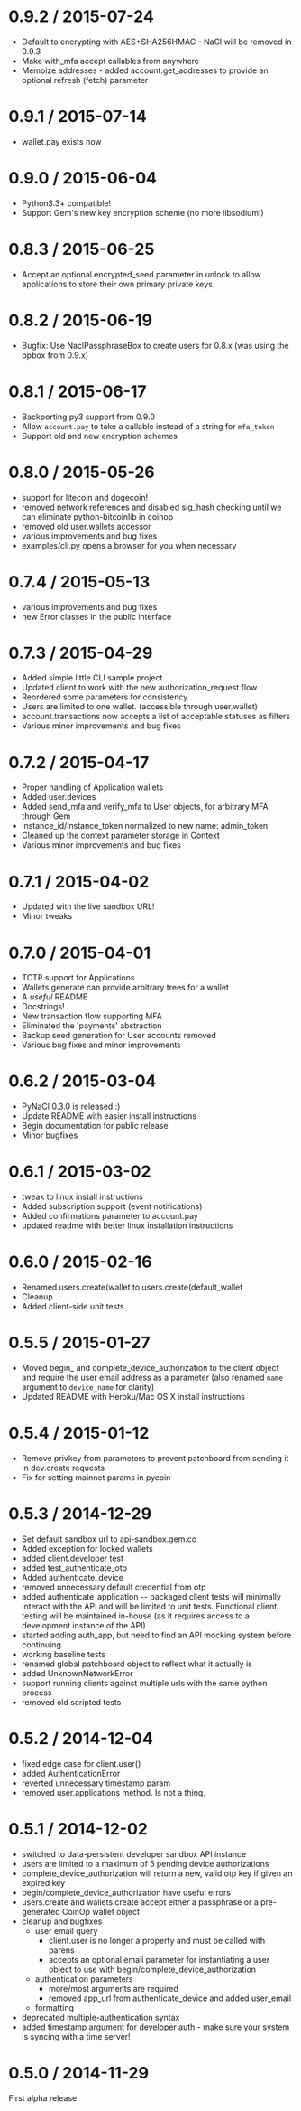 
0.9.2 / 2015-07-24
==================

  * Default to encrypting with AES+SHA256HMAC - NaCl will be removed in 0.9.3
  * Make with_mfa accept callables from anywhere
  * Memoize addresses - added account.get_addresses to provide an optional refresh (fetch) parameter

0.9.1 / 2015-07-14
==================

  * wallet.pay exists now

0.9.0 / 2015-06-04
==================

  * Python3.3+ compatible!
  * Support Gem's new key encryption scheme (no more libsodium!)

0.8.3 / 2015-06-25
==================

  * Accept an optional encrypted_seed parameter in unlock to allow applications to store their own primary private keys.

0.8.2 / 2015-06-19
==================

  * Bugfix: Use NaclPassphraseBox to create users for 0.8.x (was using the ppbox from 0.9.x)

0.8.1 / 2015-06-17
==================

  * Backporting py3 support from 0.9.0
  * Allow `account.pay` to take a callable instead of a string for `mfa_token`
  * Support old and new encryption schemes

0.8.0 / 2015-05-26
==================

  * support for litecoin and dogecoin!
  * removed network references and disabled sig_hash checking until we can eliminate python-bitcoinlib in coinop
  * removed old user.wallets accessor
  * various improvements and bug fixes
  * examples/cli.py opens a browser for you when necessary

0.7.4 / 2015-05-13
==================

  * various improvements and bug fixes
  * new Error classes in the public interface

0.7.3 / 2015-04-29
==================

  * Added simple little CLI sample project
  * Updated client to work with the new authorization_request flow
  * Reordered some parameters for consistency
  * Users are limited to one wallet. (accessible through user.wallet)
  * account.transactions now accepts a list of acceptable statuses as filters
  * Various minor improvements and bug fixes


0.7.2 / 2015-04-17
==================

  * Proper handling of Application wallets
  * Added user.devices
  * Added send_mfa and verify_mfa to User objects, for arbitrary MFA through Gem
  * instance_id/instance_token normalized to new name: admin_token
  * Cleaned up the context parameter storage in Context
  * Various minor improvements and bug fixes

0.7.1 / 2015-04-02
==================

  * Updated with the live sandbox URL!
  * Minor tweaks

0.7.0 / 2015-04-01
==================

  * TOTP support for Applications
  * Wallets.generate can provide arbitrary trees for a wallet
  * A _useful_ README
  * Docstrings!
  * New transaction flow supporting MFA
  * Eliminated the 'payments' abstraction
  * Backup seed generation for User accounts removed
  * Various bug fixes and minor improvements

0.6.2 / 2015-03-04
==================

  *  PyNaCl 0.3.0 is released :)
  *  Update README with easier install instructions
  *  Begin documentation for public release
  *  Minor bugfixes

0.6.1 / 2015-03-02
==================

  *  tweak to linux install instructions
  *  Added subscription support (event notifications)
  *  Added confirmations parameter to account.pay
  *  updated readme with better linux installation instructions

0.6.0 / 2015-02-16
==================

  * Renamed users.create(wallet to users.create(default_wallet
  * Cleanup
  * Added client-side unit tests

0.5.5 / 2015-01-27
==================

  * Moved begin_ and complete_device_authorization to the client object and require the user email address as a parameter (also renamed `name` argument to `device_name` for clarity)
  * Updated README with Heroku/Mac OS X install instructions

0.5.4 / 2015-01-12
==================

  * Remove privkey from parameters to prevent patchboard from sending it in dev.create requests
  * Fix for setting mainnet params in pycoin

0.5.3 / 2014-12-29
==================

  * Set default sandbox url to api-sandbox.gem.co
  * Added exception for locked wallets
  * added client.developer test
  * added test_authenticate_otp
  * Added authenticate_device
  * removed unnecessary default credential from otp
  * added authenticate_application -- packaged client tests will minimally interact with the API and will be limited to unit tests. Functional client testing will be maintained in-house (as it requires access to a development instance of the API)
  * started adding auth_app, but need to find an API mocking system before continuing
  * working baseline tests
  * renamed global patchboard object to reflect what it actually is
  * added UnknownNetworkError
  * support running clients against multiple urls with the same python process
  * removed old scripted tests

0.5.2 / 2014-12-04
==================

  * fixed edge case for client.user()
  * added AuthenticationError
  * reverted unnecessary timestamp param
  * removed user.applications method. Is not a thing.

0.5.1 / 2014-12-02
==================

  * switched to data-persistent developer sandbox API instance
  * users are limited to a maximum of 5 pending device authorizations
  * complete_device_authorization will return a new, valid otp key if given an expired key
  * begin/complete_device_authorization have useful errors
  * users.create and wallets.create accept either a passphrase or a pre-generated CoinOp wallet object
  * cleanup and bugfixes
    * user email query
      * client.user is no longer a property and must be called with parens
      * accepts an optional email parameter for instantiating a user object to use with begin/complete_device_authorization
    * authentication parameters
      * more/most arguments are required
      * removed app_url from authenticate_device and added user_email
    * formatting
  * deprecated multiple-authentication syntax
  * added timestamp argument for developer auth - make sure your system is syncing with a time server!

0.5.0 / 2014-11-29
==================

  First alpha release
